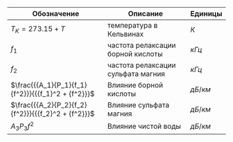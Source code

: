 Обозначение | Описание | Единицы
--- | --- | ---
$T_{K}=273.15+T$ | температура в Кельвинах            | $К$ |
$f_{1}$          | частота релаксации борной кислоты  | $кГц$ |
$f_{2}$          | частота релаксации сульфата магния | $кГц$ |
$\frac{{{A_1}{P_1}{f_1}{f^2}}}{{{f_1}^2 + {f^2}}}$ | Влияние борной кислоты | $дБ/км$ 
$\frac{{{A_2}{P_2}{f_2}{f^2}}}{{{f_2}^2 + {f^2}}}$ | Влияние сульфата магния | $дБ/км$
${A_3}{P_3}{f^2}$ | Влияние чистой воды | $дБ/км$
